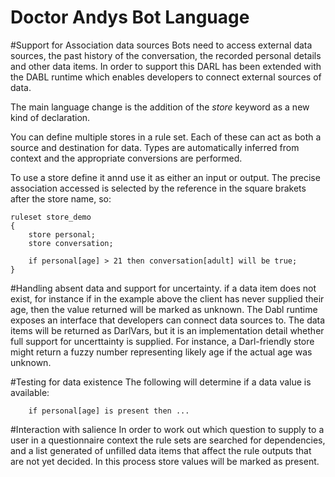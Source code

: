 **D**octor **A**ndys **B**ot **L**anguage
==============

#Support for Association data sources
Bots need to access external data sources, the past history of the conversation, the recorded personal details and other data items.
In order to support this DARL has been extended with the DABL runtime which enables developers to connect external sources of data.

The main language change is the addition of the *store* keyword as a new kind of declaration.

You can define multiple stores in a rule set. Each of these can act as both a source and destination for data. Types are automatically inferred from context and the appropriate conversions are performed.

To use a store define it annd use it as either an input or output. The precise association accessed is selected by the reference in the square brakets after the store name, so:

```darl
ruleset store_demo
{
	store personal;
	store conversation;

	if personal[age] > 21 then conversation[adult] will be true;
}
```
#Handling absent data and support for uncertainty.
if a data item does not exist, for instance if in the example above the client has never supplied their age, then the value returned will be marked as unknown.
The Dabl runtime exposes an interface that developers can connect data sources to. The data items will be returned as DarlVars, but it is an implementation detail whether full support for uncerttainty is supplied.
For instance, a Darl-friendly store might return a fuzzy number representing likely age if the actual age was unknown.

#Testing for data existence
The following will determine if a data value is available:
```darl
	if personal[age] is present then ...
```


#Interaction with salience
In order to work out which question to supply to a user in a questionnaire context the rule sets are searched for dependencies, and a list generated of unfilled data items that affect the rule outputs that are not yet decided.
In this process store values will be marked as present.